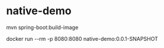 # native-demo

mvn spring-boot:build-image

docker run --rm -p 8080:8080 native-demo:0.0.1-SNAPSHOT


